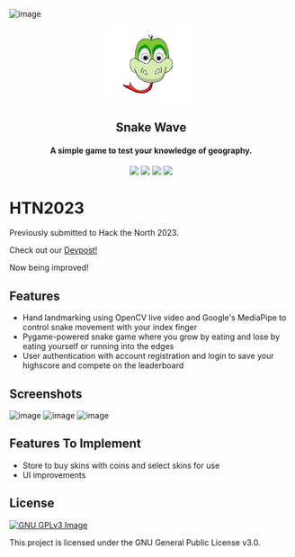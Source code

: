 ![image](https://github.com/olivia-yong/htn2023/assets/85356197/020cfc21-7431-434e-abc3-d8dd96a76b20)<p align="center"><img src="ASSETS/logo.png" width="150"></a></p> 
<h2 align="center"><b>Snake Wave</b></h2>
<h4 align="center">A simple game to test your knowledge of geography.</h4>

<p align="center">
<img src="https://img.shields.io/github/languages/top/olivia-yong/htn2023.svg" >
<a href="https://github.com/olivia-yong/htn2023/releases" alt="GitHub release"><img src="https://img.shields.io/github/release/olivia-yong/htn2023.svg" ></a>
<img src="https://img.shields.io/github/downloads/olivia-yong/htn2023/total.svg" >
<a href="https://www.gnu.org/licenses/gpl-3.0" alt="License: GPLv3"><img src="https://img.shields.io/badge/License-GPL%20v3-blue.svg"></a>
</p>

# HTN2023

Previously submitted to Hack the North 2023.

Check out our [Devpost!](https://devpost.com/software/snake-wave)

Now being improved!

## Features

- Hand landmarking using OpenCV live video and Google's MediaPipe to control snake movement with your index finger
- Pygame-powered snake game where you grow by eating and lose by eating yourself or running into the edges
- User authentication with account registration and login to save your highscore and compete on the leaderboard

## Screenshots

![image](https://github.com/olivia-yong/htn2023/assets/85356197/108e66a0-7ecd-4104-aa86-b59570b76841)
![image](https://github.com/olivia-yong/htn2023/assets/85356197/eec3472d-ad4b-4b60-a2bc-1e08d957e3d3)
![image](https://github.com/olivia-yong/htn2023/assets/85356197/c43eb75a-d4e8-4e17-bdf7-9ac258d11cb0)

## Features To Implement

- Store to buy skins with coins and select skins for use
- UI improvements

## License
[![GNU GPLv3 Image](https://www.gnu.org/graphics/gplv3-127x51.png)](https://www.gnu.org/licenses/gpl-3.0.en.html)  

This project is licensed under the GNU General Public License v3.0.
